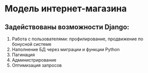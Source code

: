 # Модель интернет-магазина
## Задействованы возможности Django:
1. Работа с пользователями: профилирование, 
продвижение по бонусной системе
2. Наполнение БД через миграции и функции Python
3. Пагинация
4. Администрирование
5. Оптимизация запросов


